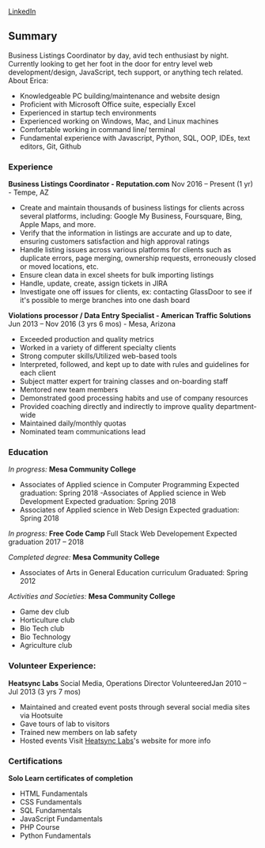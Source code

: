  [LinkedIn](https://www.linkedin.com/in/ericaweems/) 

## Summary

Business Listings Coordinator by day, avid tech enthusiast by night. Currently looking to get her foot in the door for entry level web development/design, JavaScript, tech support, or anything tech related. 
About Erica:
- Knowledgeable PC building/maintenance and website design
- Proficient with Microsoft Office suite, especially Excel
- Experienced in startup tech environments
- Experienced working on Windows, Mac, and Linux machines
- Comfortable working in command line/ terminal
- Fundamental experience with Javascript, Python, SQL, OOP, IDEs, text editors, Git, Github

### Experience

**Business Listings Coordinator - Reputation.com**
Nov 2016 – Present (1 yr) - Tempe, AZ
- Create and maintain thousands of business listings for clients across several platforms, including: Google My Business, Foursquare, Bing, Apple Maps, and more.
- Verify that the information in listings are accurate and up to date, ensuring customers satisfaction and high approval ratings
- Handle listing issues across various platforms for clients such as duplicate errors, page merging, ownership requests, erroneously closed or moved locations, etc.
- Ensure clean data in excel sheets for bulk importing listings
- Handle, update, create, assign tickets in JIRA
- Investigate one off issues for clients, ex: contacting GlassDoor to see if it's possible to merge branches into one dash board

**Violations processor / Data Entry Specialist - American Traffic Solutions**
Jun 2013 – Nov 2016 (3 yrs 6 mos) - Mesa, Arizona
- Exceeded production and quality metrics
- Worked in a variety of different specialty clients
- Strong computer skills/Utilized web-based tools
- Interpreted, followed, and kept up to date with rules and guidelines for each client
- Subject matter expert for training classes and on-boarding staff
- Mentored new team members 
- Demonstrated good processing habits and use of company resources
- Provided coaching directly and indirectly to improve quality department-wide
- Maintained daily/monthly quotas 
- Nominated team communications lead

### Education
_In progress:_
**Mesa Community College**
- Associates of Applied science in Computer Programming
Expected graduation: Spring 2018
-Associates of Applied science in Web Development
Expected graduation: Spring 2018
- Associates of Applied science in Web Design
Expected graduation: Spring 2018

_In progress:_
**Free Code Camp**
Full Stack Web Developement
Expected graduation 2017 – 2018

_Completed degree:_
**Mesa Community College**
- Associates of Arts in General Education curriculum
Graduated: Spring 2012

_Activities and Societies:_
**Mesa Community College**
- Game dev club
- Horticulture club 
- Bio Tech club
- Bio Technology
- Agriculture club

### Volunteer Experience:
**Heatsync Labs**
Social Media, Operations Director
VolunteeredJan 2010 – Jul 2013 (3 yrs 7 mos)
- Maintained and created event posts through several social media sites via Hootsuite
- Gave tours of lab to visitors
- Trained new members on lab safety
- Hosted events
Visit [Heatsync Labs](http://www.heatsynclabs.org/)'s website for more info 

### Certifications
**Solo Learn certificates of completion**
- HTML Fundamentals
- CSS Fundamentals
- SQL Fundamentals
- JavaScript Fundamentals 
- PHP Course
- Python Fundamentals
